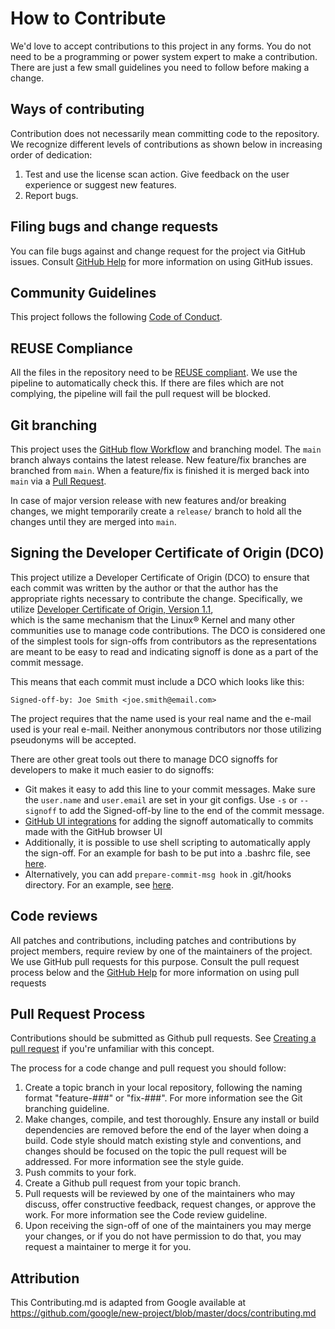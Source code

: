 <!--
SPDX-FileCopyrightText: 2022 Contributors to the License scan action project <OSPO@alliander.com>

SPDX-License-Identifier: Apache-2.0
-->

# How to Contribute

We'd love to accept contributions to this project in any forms. 
You do not need to be a programming or power system expert to make a contribution.
There are just a few small guidelines you need to follow before making a change.

## Ways of contributing

Contribution does not necessarily mean committing code to the repository. 
We recognize different levels of contributions as shown below in increasing order of dedication:

1. Test and use the license scan action. Give feedback on the user experience or suggest new features.
2. Report bugs.


## Filing bugs and change requests

You can file bugs against and change request for the project via GitHub issues. Consult [GitHub Help](https://docs.github.com/en/free-pro-team@latest/github/managing-your-work-on-github/creating-an-issue) for more
information on using GitHub issues.

## Community Guidelines

This project follows the following [Code of Conduct](CODE_OF_CONDUCT.md).

## REUSE Compliance

All the files in the repository need to be [REUSE compliant](https://reuse.software/). 
We use the pipeline to automatically check this.
If there are files which are not complying, the pipeline will fail the pull request will be blocked.


## Git branching

This project uses the [GitHub flow Workflow](https://guides.github.com/introduction/flow/) and branching model. 
The `main` branch always contains the latest release. 
New feature/fix branches are branched from `main`. 
When a feature/fix is finished it is merged back into `main` via a 
[Pull Request](https://docs.github.com/en/github/collaborating-with-pull-requests/proposing-changes-to-your-work-with-pull-requests/about-pull-requests).

In case of major version release with new features and/or breaking changes, we might temporarily create a 
`release/` branch to hold all the changes until they are merged into `main`.


## Signing the Developer Certificate of Origin (DCO)

This project utilize a Developer Certificate of Origin (DCO) to ensure that 
each commit was written by the author or that the author has the appropriate rights 
necessary to contribute the change. 
Specifically, we utilize [Developer Certificate of Origin, Version 1.1](http://developercertificate.org/),  
which is the same mechanism that the Linux® Kernel and many other communities use to manage code contributions. 
The DCO is considered one of the simplest tools for sign-offs from contributors as the representations are 
meant to be easy to read and indicating signoff is done as a part of the commit message.

This means that each commit must include a DCO which looks like this:

`Signed-off-by: Joe Smith <joe.smith@email.com>`

The project requires that the name used is your real name and the e-mail used is your real e-mail. 
Neither anonymous contributors nor those utilizing pseudonyms will be accepted.

There are other great tools out there to manage DCO signoffs for developers to make it much easier to do signoffs:
* Git makes it easy to add this line to your commit messages. Make sure the `user.name` and `user.email` are set in your git configs. Use `-s` or `--signoff` to add the Signed-off-by line to the end of the commit message.
* [GitHub UI integrations]( https://github.com/scottrigby/dco-gh-ui ) for adding the signoff automatically to commits made with the GitHub browser UI
* Additionally, it is possible to use shell scripting to automatically apply the sign-off. For an example for bash to be put into a .bashrc file, see [here](https://wiki.lfenergy.org/display/HOME/Contribution+and+Compliance+Guidelines+for+LF+Energy+Foundation+hosted+projects). 
* Alternatively, you can add `prepare-commit-msg hook` in .git/hooks directory. For an example, see [here](https://github.com/Samsung/ONE-vscode/wiki/ONE-vscode-Developer's-Certificate-of-Origin).

## Code reviews

All patches and contributions, including patches and contributions by project members, require review by one of the maintainers of the project. We
use GitHub pull requests for this purpose. Consult the pull request process below and the
[GitHub Help](https://help.github.com/articles/about-pull-requests/) for more
information on using pull requests


## Pull Request Process
Contributions should be submitted as Github pull requests. See [Creating a pull request](https://docs.github.com/en/github/collaborating-with-issues-and-pull-requests/creating-a-pull-request) if you're unfamiliar with this concept.

The process for a code change and pull request you should follow:

1. Create a topic branch in your local repository, following the naming format
"feature-###" or "fix-###". For more information see the Git branching guideline.
1. Make changes, compile, and test thoroughly. Ensure any install or build dependencies are removed before the end of the layer when doing a build. Code style should match existing style and conventions, and changes should be focused on the topic the pull request will be addressed. For more information see the style guide.
1. Push commits to your fork.
1. Create a Github pull request from your topic branch.
1. Pull requests will be reviewed by one of the maintainers who may discuss, offer constructive feedback, request changes, or approve
the work. For more information see the Code review guideline.
1. Upon receiving the sign-off of one of the maintainers you may merge your changes, or if you
   do not have permission to do that, you may request a maintainer to merge it for you.


## Attribution

This Contributing.md is adapted from Google
available at
https://github.com/google/new-project/blob/master/docs/contributing.md
